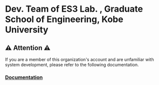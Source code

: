 # Dev. Team of ES3 Lab. , Graduate School of Engineering, Kobe University

## ⚠️ Attention ⚠️
If you are a member of this organization's account and are unfamiliar with system development, please refer to the following documentation.

### [Documentation](https://github.com/ES3-Kobe-U/docs/blob/main/README.md)
